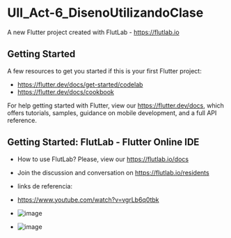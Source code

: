 # UII_Act-6_DisenoUtilizandoClase

A new Flutter project created with FlutLab - https://flutlab.io

## Getting Started

A few resources to get you started if this is your first Flutter project:

- https://flutter.dev/docs/get-started/codelab
- https://flutter.dev/docs/cookbook

For help getting started with Flutter, view our
https://flutter.dev/docs, which offers tutorials,
samples, guidance on mobile development, and a full API reference.

## Getting Started: FlutLab - Flutter Online IDE

- How to use FlutLab? Please, view our https://flutlab.io/docs
- Join the discussion and conversation on https://flutlab.io/residents
- links de referencia:
- https://www.youtube.com/watch?v=vgrLb6q0tbk

- ![image](https://github.com/MatusG128/UII--act6/assets/143744150/fc2119f4-1a3f-4296-8aa5-43779eb0c5ac)
- ![image](https://github.com/MatusG128/UII--act6/assets/143744150/ce50bd1c-7e27-4efc-972d-1cdae421001a)


